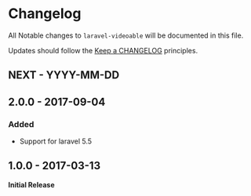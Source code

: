 # Changelog

All Notable changes to `laravel-videoable` will be documented in this file.

Updates should follow the [Keep a CHANGELOG](http://keepachangelog.com/) principles.

## NEXT - YYYY-MM-DD

## 2.0.0 - 2017-09-04

### Added

- Support for laravel 5.5

## 1.0.0 - 2017-03-13

**Initial Release**
